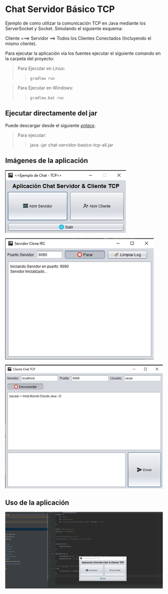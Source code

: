 # Chat Servidor Básico TCP

Ejemplo de como utilizar la comunicación TCP en Java mediante los ServerSocket y Socket. 
Simulando el siguiente esquema:

Cliente ===> Servidor ==> Todos los Clientes Conectados (Incluyendo el mismo cliente).

Para ejecutar la aplicación vía los fuentes ejecutar el siguiente comando 
en la carpeta del proyecto:

> Para Ejecutar en Linux:
>> `gradlew run`

> Para Ejecutar en Windows:
>> `gradlew.bat run`

## Ejecutar directamente del jar

Puede descargar desde el siguiente *[enlace](/jar/chat-servidor-basico-tcp-all.jar)*.
> Para ejecutar:
>> java -jar chat-servidor-basico-tcp-all.jar

## Imágenes de la aplicación

![Selector de Aplicaciones !](/screenshots/selector_app.png "Selector de la Aplicación")

![Aplicación Servidor !](/screenshots/servidor_socket.png "Aplicación Servidor")

![Aplicación Cliente !](/screenshots/cliente_socket.png "Aplicación Cliente")

## Uso de la aplicación
![Aplicación Corriendo !](/screenshots/demo_servidor_socket.gif "Aplicación Cliente")